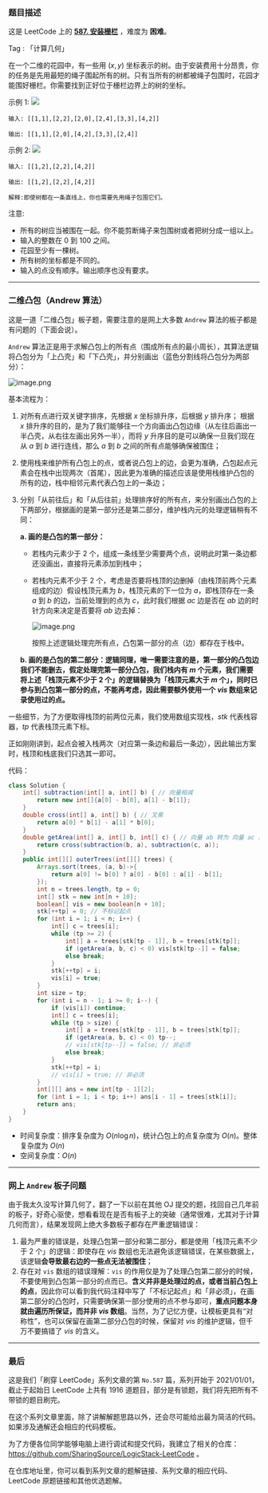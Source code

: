 ### 题目描述

这是 LeetCode 上的 **[587. 安装栅栏](https://leetcode-cn.com/problems/erect-the-fence/solution/by-ac_oier-4xuu/)** ，难度为 **困难**。

Tag : 「计算几何」



在一个二维的花园中，有一些用 $(x, y)$ 坐标表示的树。由于安装费用十分昂贵，你的任务是先用最短的绳子围起所有的树。只有当所有的树都被绳子包围时，花园才能围好栅栏。你需要找到正好位于栅栏边界上的树的坐标。

示例 1:
![](https://assets.leetcode-cn.com/aliyun-lc-upload/uploads/2018/10/12/erect_the_fence_1.png)
```
输入: [[1,1],[2,2],[2,0],[2,4],[3,3],[4,2]]

输出: [[1,1],[2,0],[4,2],[3,3],[2,4]]

```
示例 2:
![](https://assets.leetcode-cn.com/aliyun-lc-upload/uploads/2018/10/12/erect_the_fence_2.png)
```
输入: [[1,2],[2,2],[4,2]]

输出: [[1,2],[2,2],[4,2]]

解释:即使树都在一条直线上，你也需要先用绳子包围它们。
```

注意:
* 所有的树应当被围在一起。你不能剪断绳子来包围树或者把树分成一组以上。
* 输入的整数在 $0$ 到 $100$ 之间。
* 花园至少有一棵树。
* 所有树的坐标都是不同的。
* 输入的点没有顺序。输出顺序也没有要求。

---

### 二维凸包（Andrew 算法）

这是一道「二维凸包」板子题，需要注意的是网上大多数 `Andrew` 算法的板子都是有问题的（下面会说）。

`Andrew` 算法正是用于求解凸包上的所有点（围成所有点的最小周长），其算法逻辑将凸包分为「上凸壳」和「下凸壳」，并分别画出（蓝色分割线将凸包分为两部分）：

![image.png](https://pic.leetcode-cn.com/1650675817-tJTwGT-image.png)

基本流程为：

1. 对所有点进行双关键字排序，先根据 $x$ 坐标排升序，后根据 $y$ 排升序；
    根据 $x$ 排升序的目的，是为了我们能够往一个方向画出凸包边缘（从左往后画出一半凸壳，从右往左画出另外一半），而将 $y$ 升序目的是可以确保一旦我们现在从 $a$ 到 $b$ 进行连线，那么 $a$ 到 $b$ 之间的所有点能够确保被围住；
    
2. 使用栈来维护所有凸包上的点，或者说凸包上的边，会更为准确，凸包起点元素会在栈中出现两次（首尾），因此更为准确的描述应该是使用栈维护凸包的所有的边，栈中相邻元素代表凸包上的一条边；

3. 分别「从前往后」和「从后往前」处理排序好的所有点，来分别画出凸包的上下两部分，根据画的是第一部分还是第二部分，维护栈内元的处理逻辑稍有不同：

    **a. 画的是凸包的第一部分：**
    * 若栈内元素少于 $2$ 个，组成一条线至少需要两个点，说明此时第一条边都还没画出，直接将元素添加到栈中；
    * 若栈内元素不少于 $2$ 个，考虑是否要将栈顶的边删掉（由栈顶前两个元素组成的边）假设栈顶元素为 $b$，栈顶元素的下一位为 $a$，即栈顶存在一条 $a$ 到 $b$ 的边，当前处理到的点为 $c$，此时我们根据 $ac$ 边是否在 $ab$ 边的时针方向来决定是否要将 $ab$ 边去掉：
    
        ![image.png](https://pic.leetcode-cn.com/1650678200-VMOiaM-image.png)

        按照上述逻辑处理完所有点，凸包第一部分的点（边）都存在于栈中。
    
    **b. 画的是凸包的第二部分：逻辑同理，唯一需要注意的是，第一部分的凸包边我们不能删去，假定处理完第一部分凸包，我们栈内有 $m$ 个元素，我们需要将上述「栈顶元素不少于 $2$ 个」的逻辑替换为「栈顶元素大于 $m$ 个」，同时已参与到凸包第一部分的点，不能再考虑，因此需要额外使用一个 $vis$ 数组来记录使用过的点。**

一些细节，为了方便取得栈顶的前两位元素，我们使用数组实现栈，$stk$ 代表栈容器，$tp$ 代表栈顶元素下标。

正如刚刚讲到，起点会被入栈两次（对应第一条边和最后一条边），因此输出方案时，栈顶和栈底我们只选其一即可。

代码：
```Java
class Solution {
    int[] subtraction(int[] a, int[] b) { // 向量相减
        return new int[]{a[0] - b[0], a[1] - b[1]};
    }
    double cross(int[] a, int[] b) { // 叉乘
        return a[0] * b[1] - a[1] * b[0];
    }
    double getArea(int[] a, int[] b, int[] c) { // 向量 ab 转为 向量 ac 过程中扫过的面积
        return cross(subtraction(b, a), subtraction(c, a));
    }
    public int[][] outerTrees(int[][] trees) {
        Arrays.sort(trees, (a, b)->{
            return a[0] != b[0] ? a[0] - b[0] : a[1] - b[1];
        });
        int n = trees.length, tp = 0;
        int[] stk = new int[n + 10];
        boolean[] vis = new boolean[n + 10];
        stk[++tp] = 0; // 不标记起点
        for (int i = 1; i < n; i++) {
            int[] c = trees[i];
            while (tp >= 2) {
                int[] a = trees[stk[tp - 1]], b = trees[stk[tp]];
                if (getArea(a, b, c) < 0) vis[stk[tp--]] = false;
                else break;
            }
            stk[++tp] = i;
            vis[i] = true;
        }
        int size = tp;
        for (int i = n - 1; i >= 0; i--) {
            if (vis[i]) continue;
            int[] c = trees[i];
            while (tp > size) {
                int[] a = trees[stk[tp - 1]], b = trees[stk[tp]];
                if (getArea(a, b, c) < 0) tp--;
                // vis[stk[tp--]] = false; // 非必须
                else break;
            }
            stk[++tp] = i;
            // vis[i] = true; // 非必须
        }
        int[][] ans = new int[tp - 1][2];
        for (int i = 1; i < tp; i++) ans[i - 1] = trees[stk[i]];
        return ans;
    }
}
```
* 时间复杂度：排序复杂度为 $O(n\log{n})$，统计凸包上的点复杂度为 $O(n)$。整体复杂度为 $O(n)$
* 空间复杂度：$O(n)$

---

### 网上 `Andrew` 板子问题

由于我太久没写计算几何了，翻了一下以前在其他 OJ 提交的题，找回自己几年前的板子，好奇心驱使，想看看现在是否有板子上的突破（通常很难，尤其对于计算几何而言），结果发现网上绝大多数板子都存在严重逻辑错误：

1. 最为严重的错误是，处理凸包第一部分和第二部分，都是使用「栈顶元素不少于 $2$ 个」的逻辑：即使存在 $vis$ 数组也无法避免该逻辑错误，在某些数据上，该逻辑**会导致最右边的一些点无法被围住**；
2. 存在对 `vis` 数组的错误理解：`vis` 的作用仅是为了处理凸包第二部分的时候，不要使用到凸包第一部分的点而已。**含义并非是处理过的点，或者当前凸包上的点**，因此你可以看到我代码注释中写了「不标记起点」和「非必须」，在画第二部分的凸包时，只需要确保第一部分使用的点不参与即可，**重点问题本身就由遍历所保证，而并非 $vis$ 数组**。当然，为了记忆方便，让模板更具有“对称性”，也可以保留在画第二部分凸包的时候，保留对 $vis$ 的维护逻辑，但千万不要搞错了 $vis$ 的含义。

---

### 最后

这是我们「刷穿 LeetCode」系列文章的第 `No.587` 篇，系列开始于 2021/01/01，截止于起始日 LeetCode 上共有 1916 道题目，部分是有锁题，我们将先把所有不带锁的题目刷完。

在这个系列文章里面，除了讲解解题思路以外，还会尽可能给出最为简洁的代码。如果涉及通解还会相应的代码模板。

为了方便各位同学能够电脑上进行调试和提交代码，我建立了相关的仓库：https://github.com/SharingSource/LogicStack-LeetCode 。

在仓库地址里，你可以看到系列文章的题解链接、系列文章的相应代码、LeetCode 原题链接和其他优选题解。

